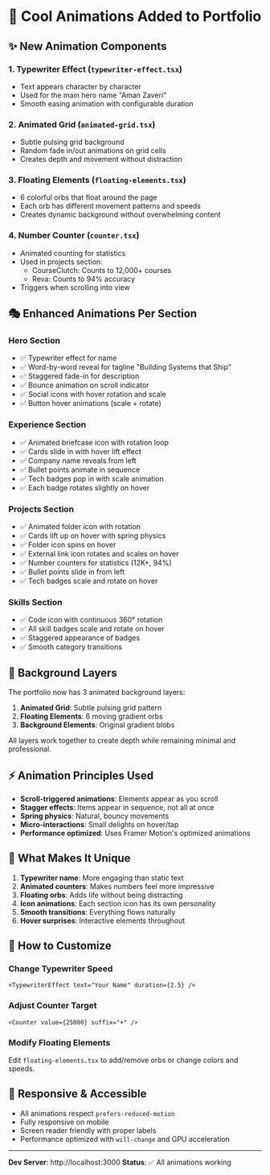 # 🎨 Cool Animations Added to Portfolio

## ✨ New Animation Components

### 1. **Typewriter Effect** (`typewriter-effect.tsx`)
- Text appears character by character
- Used for the main hero name "Aman Zaveri"
- Smooth easing animation with configurable duration

### 2. **Animated Grid** (`animated-grid.tsx`)
- Subtle pulsing grid background
- Random fade in/out animations on grid cells
- Creates depth and movement without distraction

### 3. **Floating Elements** (`floating-elements.tsx`)
- 6 colorful orbs that float around the page
- Each orb has different movement patterns and speeds
- Creates dynamic background without overwhelming content

### 4. **Number Counter** (`counter.tsx`)
- Animated counting for statistics
- Used in projects section:
  - CourseClutch: Counts to 12,000+ courses
  - Reva: Counts to 94% accuracy
- Triggers when scrolling into view

## 🎭 Enhanced Animations Per Section

### **Hero Section**
- ✅ Typewriter effect for name
- ✅ Word-by-word reveal for tagline "Building Systems that Ship"
- ✅ Staggered fade-in for description
- ✅ Bounce animation on scroll indicator
- ✅ Social icons with hover rotation and scale
- ✅ Button hover animations (scale + rotate)

### **Experience Section**
- ✅ Animated briefcase icon with rotation loop
- ✅ Cards slide in with hover lift effect
- ✅ Company name reveals from left
- ✅ Bullet points animate in sequence
- ✅ Tech badges pop in with scale animation
- ✅ Each badge rotates slightly on hover

### **Projects Section**
- ✅ Animated folder icon with rotation
- ✅ Cards lift up on hover with spring physics
- ✅ Folder icon spins on hover
- ✅ External link icon rotates and scales on hover
- ✅ Number counters for statistics (12K+, 94%)
- ✅ Bullet points slide in from left
- ✅ Tech badges scale and rotate on hover

### **Skills Section**
- ✅ Code icon with continuous 360° rotation
- ✅ All skill badges scale and rotate on hover
- ✅ Staggered appearance of badges
- ✅ Smooth category transitions

## 🌊 Background Layers

The portfolio now has 3 animated background layers:

1. **Animated Grid**: Subtle pulsing grid pattern
2. **Floating Elements**: 6 moving gradient orbs
3. **Background Elements**: Original gradient blobs

All layers work together to create depth while remaining minimal and professional.

## ⚡ Animation Principles Used

- **Scroll-triggered animations**: Elements appear as you scroll
- **Stagger effects**: Items appear in sequence, not all at once
- **Spring physics**: Natural, bouncy movements
- **Micro-interactions**: Small delights on hover/tap
- **Performance optimized**: Uses Framer Motion's optimized animations

## 🎯 What Makes It Unique

1. **Typewriter name**: More engaging than static text
2. **Animated counters**: Makes numbers feel more impressive
3. **Floating orbs**: Adds life without being distracting
4. **Icon animations**: Each section icon has its own personality
5. **Smooth transitions**: Everything flows naturally
6. **Hover surprises**: Interactive elements throughout

## 🚀 How to Customize

### Change Typewriter Speed
```tsx
<TypewriterEffect text="Your Name" duration={2.5} />
```

### Adjust Counter Target
```tsx
<Counter value={25000} suffix="+" />
```

### Modify Floating Elements
Edit `floating-elements.tsx` to add/remove orbs or change colors and speeds.

## 📱 Responsive & Accessible

- All animations respect `prefers-reduced-motion`
- Fully responsive on mobile
- Screen reader friendly with proper labels
- Performance optimized with `will-change` and GPU acceleration

---

**Dev Server**: http://localhost:3000
**Status**: ✅ All animations working
